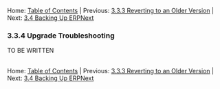 Home: [Table of Contents](../README.md "Table of Contents") | Previous: [3.3.3 Reverting to an Older Version](revert "Reverting to an Older Version") | Next: [3.4 Backing Up ERPNext](backup "Backing Up ERPNext")

### 3.3.4 Upgrade Troubleshooting

TO BE WRITTEN<br /><br />

Home: [Table of Contents](../README.md "Table of Contents") | Previous: [3.3.3 Reverting to an Older Version](revert "Reverting to an Older Version") | Next: [3.4 Backing Up ERPNext](backup "Backing Up ERPNext")
